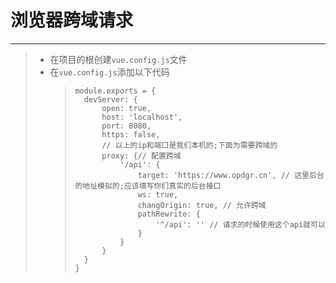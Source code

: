 # 浏览器跨域请求
***
>* 在项目的根创建`vue.config.js`文件
>* 在`vue.config.js`添加以下代码
>   >``` 
>   >module.exports = {
>   >   devServer: {
>   >       open: true,
>   >       host: 'localhost',
>   >       port: 8080,
>   >       https: false,
>   >       // 以上的ip和端口是我们本机的;下面为需要跨域的
>   >       proxy: {// 配置跨域
>   >           '/api': {
>   >               target: 'https://www.opdgr.cn', // 这里后台的地址模拟的;应该填写你们真实的后台接口
>   >               ws: true,
>   >               changOrigin: true, // 允许跨域
>   >               pathRewrite: {
>   >                   '^/api': '' // 请求的时候使用这个api就可以
>   >               }
>   >           }
>   >       }
>   >   }
>   >}
```
